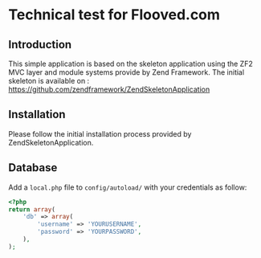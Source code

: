 Technical test for Flooved.com
=======================

Introduction
------------
This simple application is based on the skeleton application using the ZF2 MVC layer and module
systems provide by Zend Framework. The initial skeleton is available on : https://github.com/zendframework/ZendSkeletonApplication


Installation
------------

Please follow the initial installation process provided by ZendSkeletonApplication. 

Database
--------
Add a `local.php` file to `config/autoload/` with your credentials as follow:

```php
<?php
return array(
    'db' => array(
        'username' => 'YOURUSERNAME',
        'password' => 'YOURPASSWORD',
    ),
);
```


